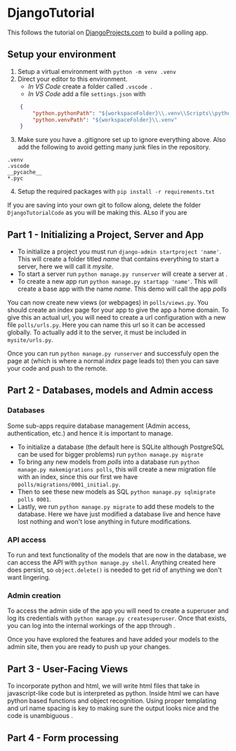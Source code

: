 # DjangoTutorial

This follows the tutorial on [DjangoProjects.com](https://docs.djangoproject.com/en/3.0/intro/tutorial01/) to build a polling app.

## Setup your environment
1. Setup a virtual environment with `python -m venv .venv`
2. Direct your editor to this environment.
    - *In VS Code* create a folder called `.vscode `.
    - *In VS Code* add a file `settings.json` with
```json
    {
        "python.pythonPath": "${workspaceFolder}\\.venv\\Scripts\\python.exe",
        "python.venvPath": "${workspaceFolder}\\.venv"
    }
```
3. Make sure you have a .gitignore set up to ignore everything above. Also add the following to avoid getting many junk files in the repository.
```
.venv
.vscode
__pycache__
*.pyc
```
4. Setup the required packages with `pip install -r requirements.txt`

 If you are saving into your own git to follow along, delete the folder `DjangoTutorialCode` as you will be making this. ALso if you are 

## Part 1 - Initializing a Project, Server and App
- To initialize a project you must run `django-admin startproject 'name'`. This will create a folder titled *name* that contains everything to start a server, here we will call it *mysite*.
- To start a server run `python manage.py runserver` will create a server at [](http:127.0.0.1:8000/).
- To create a new app run `python manage.py startapp 'name'`. This will create a base app with the name *name*. This demo will call the app *polls*

You can now create new views (or webpages) in `polls/views.py`. You should create an index page for your app to give the app a home domain. To give this an actual url, you will need to create a url configuration with a new file `polls/urls.py`. Here you can name this url so it can be accessed globally. To actually add it to the server, it must be included in `mysite/urls.py`.

Once you can run `python manage.py runserver` and successfuly open the page at [](http:127.0.0.1:8000/polls/) (which is where a normal *index* page leads to) then you can save your code and push to the remote.

## Part 2 - Databases, models and Admin access
### Databases
Some sub-apps require database management (Admin access, authentication, etc.) and hence it is important to manage.
- To initialize a database (the default here is SQLite although PostgreSQL can be used for bigger problems) run `python manage.py migrate`
- To bring any new models from *polls* into a database run `python manage.py makemigrations polls`, this will create a new migration file with an index, since this our first we have `polls/migrations/0001_initial.py`.
- Then to see these new models as SQL `python manage.py sqlmigrate polls 0001`.
- Lastly, we run `python manage.py migrate` to add these models to the database.
Here we have just modified a database live and hence have lost nothing and won't lose anything in future modifications.

### API access 
To run and text functionality of the models that are now in the database, we can access the API with `python manage.py shell`. Anything created here does persist, so `object.delete()` is needed to get rid of anything we don't want lingering.

### Admin creation
To access the admin side of the app you will need to create a superuser and log its credentials with `python manage.py createsuperuser`. Once that exists, you can log into the internal workings of the app through [](http://127.0.0.1:8000/admin/).

Once you have explored the features and have added your models to the admin site, then you are ready to push up your changes.

## Part 3 - User-Facing Views
To incorporate python and html, we will write html files that take in javascript-like code but is interpreted as python. Inside html we can have python based functions and object recognition. Using proper templating and url name spacing is key to making sure the output looks nice and the code is unambiguous .

## Part 4 - Form processing